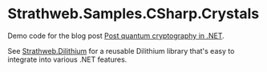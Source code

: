 # Strathweb.Samples.CSharp.Crystals

Demo code for the blog post [Post quantum cryptography in .NET](https://www.strathweb.com/2023/02/post-quantum-cryptography-in-net/).

See [Strathweb.Dilithium](https://github.com/filipw/Strathweb.Dilithium) for a reusable Dilithium library that's easy to integrate into various .NET features.
